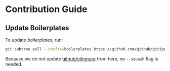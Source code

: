 # Contribution Guide

## Update Boilerplates

To update _boilerplates_, run:
```bash
git subtree pull --prefix=boilerplates https://github.com/github/gitignore master
```

Because we do not update [github/gitignore](https://github.com/github/gitignore) from here, no `--squash` flag is needed.

